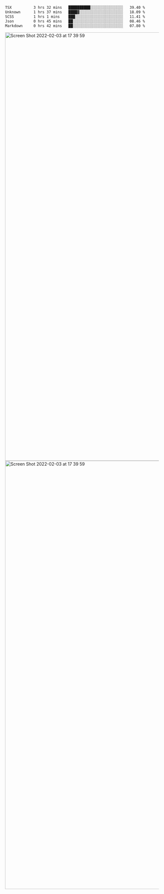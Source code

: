 <!--START_SECTION:waka-->

```txt
TSX          3 hrs 32 mins   ██████████░░░░░░░░░░░░░░░   39.40 %
Unknown      1 hrs 37 mins   ████▓░░░░░░░░░░░░░░░░░░░░   18.09 %
SCSS         1 hrs 1 mins    ███░░░░░░░░░░░░░░░░░░░░░░   11.41 %
Json         0 hrs 45 mins   ██░░░░░░░░░░░░░░░░░░░░░░░   08.46 %
Markdown     0 hrs 42 mins   ██░░░░░░░░░░░░░░░░░░░░░░░   07.80 %
```

<!--END_SECTION:waka-->

<img width="1400" alt="Screen Shot 2022-02-03 at 17 39 59" src="https://user-images.githubusercontent.com/45716542/152387304-f2b60485-53a6-4f4b-a818-5cefb1b0c0ae.png">
<img width="1400" alt="Screen Shot 2022-02-03 at 17 39 59" src="https://user-images.githubusercontent.com/45716542/152387273-ea5cdf21-2a45-44da-8bef-00c1763b1d42.png">
